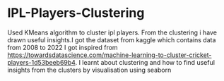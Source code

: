 # IPL-Players-Clustering
Used KMeans algorithm to cluster ipl players. From the clustering i have drawn useful insights.I got the dataset from kaggle which contains data from 2008 to 2022
I got inspired from https://towardsdatascience.com/machine-learning-to-cluster-cricket-players-1d53beeb69b4.
I learnt about clustering and how to find useful insights from the clusters by visualisation using seaborn
